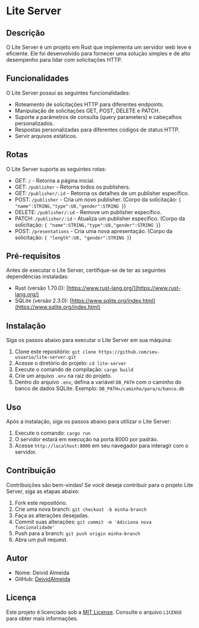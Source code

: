 # Lite Server

## Descrição

O Lite Server é um projeto em Rust que implementa um servidor web leve e eficiente. Ele foi desenvolvido para fornecer uma solução simples e de alto desempenho para lidar com solicitações HTTP.

## Funcionalidades

O Lite Server possui as seguintes funcionalidades:

- Roteamento de solicitações HTTP para diferentes endpoints.
- Manipulação de solicitações GET, POST, DELETE e PATCH.
- Suporte a parâmetros de consulta (query parameters) e cabeçalhos personalizados.
- Respostas personalizadas para diferentes códigos de status HTTP.
- Servir arquivos estáticos.

## Rotas

O Lite Server suporta as seguintes rotas:

- GET: `/` - Retorna a página inicial.
- GET: `/publisher` - Retorna todos os publishers.
- GET: `/publisher/:id` - Retorna os detalhes de um publisher específico.
- POST: `/publisher` - Cria um novo publisher. (Corpo da solicitação: `{ "name":STRING,"type":U8,"gender":STRING }`)
- DELETE: `/publisher/:id` - Remove um publisher específico.
- PATCH: `/publisher/:id` - Atualiza um publisher específico. (Corpo da solicitação: `{ "name":STRING,"type":U8,"gender":STRING }`)
- POST: `/presentations` - Cria uma nova apresentação.  (Corpo da solicitação: `{ "length":U8, "gender":STRING }`)

## Pré-requisitos

Antes de executar o Lite Server, certifique-se de ter as seguintes dependências instaladas:

- Rust (versão 1.70.0): [https://www.rust-lang.org/](https://www.rust-lang.org/)
- SQLite (versão 2.3.0): [https://www.sqlite.org/index.html](https://www.sqlite.org/index.html)

## Instalação

Siga os passos abaixo para executar o Lite Server em sua máquina:

1. Clone este repositório: `git clone https://github.com/seu-usuario/lite-server.git`
2. Acesse o diretório do projeto: `cd lite-server`
3. Execute o comando de compilação: `cargo build`
4. Crie um arquivo `.env` na raiz do projeto.
5. Dentro do arquivo `.env`, defina a variável `DB_PATH` com o caminho do banco de dados SQLite.
Exemplo: `DB_PATH=/caminho/para/o/banco.db`

## Uso

Após a instalação, siga os passos abaixo para utilizar o Lite Server:

1. Execute o comando: `cargo run`
2. O servidor estará em execução na porta 8000 por padrão.
3. Acesse `http://localhost:8000` em seu navegador para interagir com o servidor.

## Contribuição

Contribuições são bem-vindas! Se você deseja contribuir para o projeto Lite Server, siga as etapas abaixo:

1. Fork este repositório.
2. Crie uma nova branch: `git checkout -b minha-branch`
3. Faça as alterações desejadas.
4. Commit suas alterações: `git commit -m 'Adiciona nova funcionalidade'`
5. Push para a branch: `git push origin minha-branch`
6. Abra um pull request.

## Autor

- Nome: Deivid Almeida
- GitHub: [DeividAlmeida](https://github.com/DeividAlmeida)

## Licença

Este projeto é licenciado sob a [MIT License](https://opensource.org/licenses/MIT). Consulte o arquivo `LICENSE` para obter mais informações.
